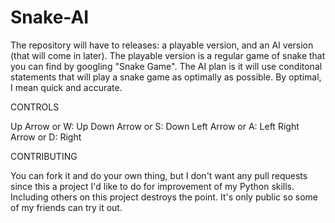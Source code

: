 # Snake-AI

The repository will have to releases: a playable version, and an AI version (that will come in later). 
The playable version is a regular game of snake that you can find by googling "Snake Game".
The AI plan is it will use conditonal statements that will play a snake game as optimally as possible. By optimal, I mean quick and accurate.

CONTROLS

Up Arrow or W:    Up
Down Arrow or S:  Down
Left Arrow or A:  Left
Right Arrow or D: Right

CONTRIBUTING

You can fork it and do your own thing, but I don't want any pull requests since this a project I'd like to do for improvement of my Python skills. Including others on this project destroys the point. It's only public so some of my friends can try it out.
